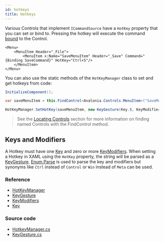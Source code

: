 ```yaml
---
id: hotkeys
title: Hotkeys
---
```


Various Controls that implement `ICommandSource` have a `HotKey` property that you can set or bind to. Pressing the hotkey will execute the command [bound](https://docs.avaloniaui.net/docs/data-binding/binding-to-commands) to the Control.

```markup
<Menu>
    <MenuItem Header="_File">
        <MenuItem x:Name="SaveMenuItem" Header="_Save" Command="{Binding SaveCommand}" HotKey="Ctrl+S"/>
    </MenuItem>
</Menu>
```

You can also use the static methods of the `HotKeyManager` class to set and get hotkeys from code:

```csharp
InitializeComponent();

var saveMenuItem = this.FindControl<Avalonia.Controls.MenuItem>("SaveMenuItem");

HotKeyManager.SetHotKey(saveMenuItem, new KeyGesture(Key.S, KeyModifiers.Control));
```

> See the [Locating Controls](https://docs.avaloniaui.net/guides/basics/code-behind#locating-controls) section for more information on finding named Controls with the FindControl method.

## Keys and Modifiers

A Hotkey must have one [Key](http://reference.avaloniaui.net/api/Avalonia.Input/Key/) and zero or more [KeyModifiers](http://reference.avaloniaui.net/api/Avalonia.Input/KeyModifiers/). When setting a Hotkey in XAML using the `HotKey` property, the string will be parsed as a [KeyGesture](http://reference.avaloniaui.net/api/Avalonia.Input/KeyGesture/). [Enum.Parse](https://docs.microsoft.com/en-us/dotnet/api/system.enum.parse) is used to parse the key and modifiers but synonyms like `Ctrl` instead of `Control` or `Win` instead of `Meta` can be used.

### Reference

- [HotKeyManager](http://reference.avaloniaui.net/api/Avalonia.Controls/HotKeyManager/)
- [KeyGesture](http://reference.avaloniaui.net/api/Avalonia.Input/KeyGesture/)
- [KeyModifiers](http://reference.avaloniaui.net/api/Avalonia.Input/KeyModifiers/)
- [Key](http://reference.avaloniaui.net/api/Avalonia.Input/Key/)

### Source code

- [HotkeyManager.cs](https://github.com/AvaloniaUI/Avalonia/blob/master/src/Avalonia.Controls/HotkeyManager.cs)
- [KeyGesture.cs](https://github.com/AvaloniaUI/Avalonia/blob/master/src/Avalonia.Input/KeyGesture.cs)
